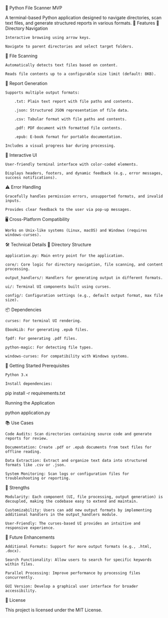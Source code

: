 📁 Python File Scanner MVP

A terminal-based Python application designed to navigate directories, scan text files, and generate structured reports in various formats.
🧭 Features
📂 Directory Navigation

    Interactive browsing using arrow keys.

    Navigate to parent directories and select target folders.

📄 File Scanning

    Automatically detects text files based on content.

    Reads file contents up to a configurable size limit (default: 8KB).

📝 Report Generation

    Supports multiple output formats:

        .txt: Plain text report with file paths and contents.

        .json: Structured JSON representation of file data.

        .csv: Tabular format with file paths and contents.

        .pdf: PDF document with formatted file contents.

        .epub: E-book format for portable documentation.

    Includes a visual progress bar during processing.

🎨 Interactive UI

    User-friendly terminal interface with color-coded elements.

    Displays headers, footers, and dynamic feedback (e.g., error messages, success notifications).

⚠️ Error Handling

    Gracefully handles permission errors, unsupported formats, and invalid inputs.

    Provides clear feedback to the user via pop-up messages.

🖥️ Cross-Platform Compatibility

    Works on Unix-like systems (Linux, macOS) and Windows (requires windows-curses).

🛠️ Technical Details
📁 Directory Structure

    application.py: Main entry point for the application.

    core/: Core logic for directory navigation, file scanning, and content processing.

    output_handlers/: Handlers for generating output in different formats.

    ui/: Terminal UI components built using curses.

    config/: Configuration settings (e.g., default output format, max file size).

📦 Dependencies

    curses: For terminal UI rendering.

    EbookLib: For generating .epub files.

    fpdf: For generating .pdf files.

    python-magic: For detecting file types.

    windows-curses: For compatibility with Windows systems.

🚀 Getting Started
Prerequisites

    Python 3.x

    Install dependencies:

pip install -r requirements.txt

Running the Application

python application.py

📚 Use Cases

    Code Audits: Scan directories containing source code and generate reports for review.

    Documentation: Create .pdf or .epub documents from text files for offline reading.

    Data Extraction: Extract and organize text data into structured formats like .csv or .json.

    System Monitoring: Scan logs or configuration files for troubleshooting or reporting.

🌟 Strengths

    Modularity: Each component (UI, file processing, output generation) is decoupled, making the codebase easy to extend and maintain.

    Customizability: Users can add new output formats by implementing additional handlers in the output_handlers module.

    User-Friendly: The curses-based UI provides an intuitive and responsive experience.

🔮 Future Enhancements

    Additional Formats: Support for more output formats (e.g., .html, .docx).

    Search Functionality: Allow users to search for specific keywords within files.

    Parallel Processing: Improve performance by processing files concurrently.

    GUI Version: Develop a graphical user interface for broader accessibility.

📄 License

This project is licensed under the MIT License.
